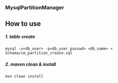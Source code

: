 ### MysqlPartitionManager

## How to use

##### 1. table create
```
mysql -u<db_user> -p<db_user_passwd> <db_name> < Schema/cm_partition_create.sql
```

##### 2. maven clean &amp; install
```
mvn clean install
```